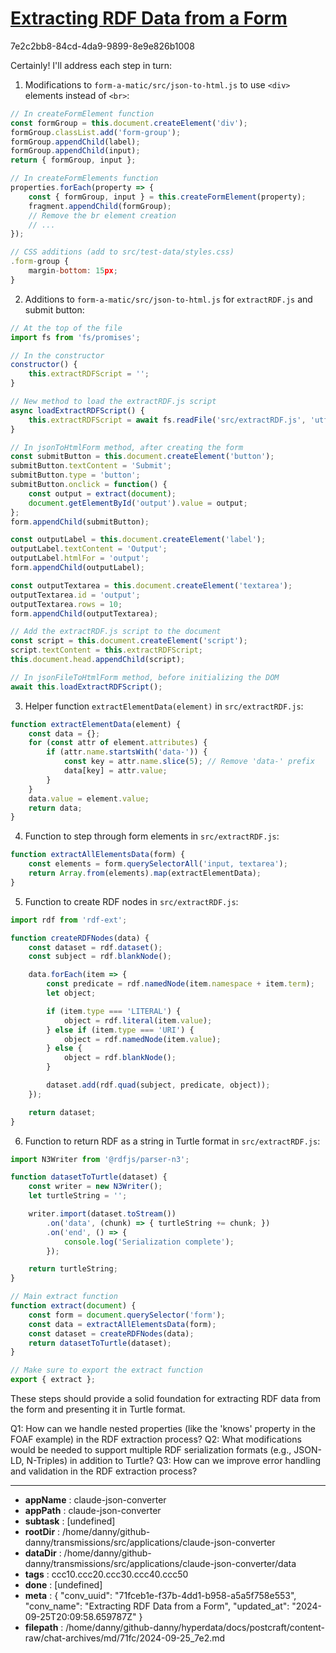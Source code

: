 # [Extracting RDF Data from a Form](https://claude.ai/chat/71fceb1e-f37b-4dd1-b958-a5a5f758e553)

7e2c2bb8-84cd-4da9-9899-8e9e826b1008

 Certainly! I'll address each step in turn:

1. Modifications to `form-a-matic/src/json-to-html.js` to use `<div>` elements instead of `<br>`:

```javascript
// In createFormElement function
const formGroup = this.document.createElement('div');
formGroup.classList.add('form-group');
formGroup.appendChild(label);
formGroup.appendChild(input);
return { formGroup, input };

// In createFormElements function
properties.forEach(property => {
    const { formGroup, input } = this.createFormElement(property);
    fragment.appendChild(formGroup);
    // Remove the br element creation
    // ...
});

// CSS additions (add to src/test-data/styles.css)
.form-group {
    margin-bottom: 15px;
}
```

2. Additions to `form-a-matic/src/json-to-html.js` for `extractRDF.js` and submit button:

```javascript
// At the top of the file
import fs from 'fs/promises';

// In the constructor
constructor() {
    this.extractRDFScript = '';
}

// New method to load the extractRDF.js script
async loadExtractRDFScript() {
    this.extractRDFScript = await fs.readFile('src/extractRDF.js', 'utf-8');
}

// In jsonToHtmlForm method, after creating the form
const submitButton = this.document.createElement('button');
submitButton.textContent = 'Submit';
submitButton.type = 'button';
submitButton.onclick = function() {
    const output = extract(document);
    document.getElementById('output').value = output;
};
form.appendChild(submitButton);

const outputLabel = this.document.createElement('label');
outputLabel.textContent = 'Output';
outputLabel.htmlFor = 'output';
form.appendChild(outputLabel);

const outputTextarea = this.document.createElement('textarea');
outputTextarea.id = 'output';
outputTextarea.rows = 10;
form.appendChild(outputTextarea);

// Add the extractRDF.js script to the document
const script = this.document.createElement('script');
script.textContent = this.extractRDFScript;
this.document.head.appendChild(script);

// In jsonFileToHtmlForm method, before initializing the DOM
await this.loadExtractRDFScript();
```

3. Helper function `extractElementData(element)` in `src/extractRDF.js`:

```javascript
function extractElementData(element) {
    const data = {};
    for (const attr of element.attributes) {
        if (attr.name.startsWith('data-')) {
            const key = attr.name.slice(5); // Remove 'data-' prefix
            data[key] = attr.value;
        }
    }
    data.value = element.value;
    return data;
}
```

4. Function to step through form elements in `src/extractRDF.js`:

```javascript
function extractAllElementsData(form) {
    const elements = form.querySelectorAll('input, textarea');
    return Array.from(elements).map(extractElementData);
}
```

5. Function to create RDF nodes in `src/extractRDF.js`:

```javascript
import rdf from 'rdf-ext';

function createRDFNodes(data) {
    const dataset = rdf.dataset();
    const subject = rdf.blankNode();

    data.forEach(item => {
        const predicate = rdf.namedNode(item.namespace + item.term);
        let object;

        if (item.type === 'LITERAL') {
            object = rdf.literal(item.value);
        } else if (item.type === 'URI') {
            object = rdf.namedNode(item.value);
        } else {
            object = rdf.blankNode();
        }

        dataset.add(rdf.quad(subject, predicate, object));
    });

    return dataset;
}
```

6. Function to return RDF as a string in Turtle format in `src/extractRDF.js`:

```javascript
import N3Writer from '@rdfjs/parser-n3';

function datasetToTurtle(dataset) {
    const writer = new N3Writer();
    let turtleString = '';

    writer.import(dataset.toStream())
        .on('data', (chunk) => { turtleString += chunk; })
        .on('end', () => {
            console.log('Serialization complete');
        });

    return turtleString;
}

// Main extract function
function extract(document) {
    const form = document.querySelector('form');
    const data = extractAllElementsData(form);
    const dataset = createRDFNodes(data);
    return datasetToTurtle(dataset);
}

// Make sure to export the extract function
export { extract };
```

These steps should provide a solid foundation for extracting RDF data from the form and presenting it in Turtle format.

Q1: How can we handle nested properties (like the 'knows' property in the FOAF example) in the RDF extraction process?
Q2: What modifications would be needed to support multiple RDF serialization formats (e.g., JSON-LD, N-Triples) in addition to Turtle?
Q3: How can we improve error handling and validation in the RDF extraction process?

---

* **appName** : claude-json-converter
* **appPath** : claude-json-converter
* **subtask** : [undefined]
* **rootDir** : /home/danny/github-danny/transmissions/src/applications/claude-json-converter
* **dataDir** : /home/danny/github-danny/transmissions/src/applications/claude-json-converter/data
* **tags** : ccc10.ccc20.ccc30.ccc40.ccc50
* **done** : [undefined]
* **meta** : {
  "conv_uuid": "71fceb1e-f37b-4dd1-b958-a5a5f758e553",
  "conv_name": "Extracting RDF Data from a Form",
  "updated_at": "2024-09-25T20:09:58.659787Z"
}
* **filepath** : /home/danny/github-danny/hyperdata/docs/postcraft/content-raw/chat-archives/md/71fc/2024-09-25_7e2.md